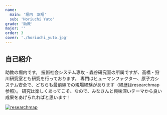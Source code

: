 ```yaml
---
name:
  main: '堀内　友翔'
  sub: 'Horiuchi Yuto'
grade: '助教'
major: ''
order: 3
cover: './horiuchi_yuto.jpg'
---
```


## 自己紹介

助教の堀内です。
技術社会システム専攻・森谷研究室の所属ですが、高橋・狩川研究室とも研究を行っております。
専門はヒューマンファクター、原子力システム安全で、どちらも最前線での現場経験があります（経歴はresearchmap参照）。
研究は楽しくあってこそ、なので、みなさんと興味深いテーマから良い成果をあげられればと思います！

[![researchmap](https://researchmap.jp/outline/img/researchmap130.gif)](https://researchmap.jp/yuto.horiuchi)

